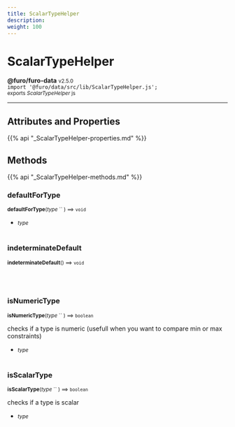 ```yaml
---
title: ScalarTypeHelper
description: 
weight: 100
---
```


# ScalarTypeHelper

**@furo/furo-data** <small>v2.5.0</small>
<br>`import '@furo/data/src/lib/ScalarTypeHelper.js';`<small>
<br>exports *ScalarTypeHelper* js</small>


****



## Attributes and Properties
{{% api "_ScalarTypeHelper-properties.md" %}}









## Methods
{{% api "_ScalarTypeHelper-methods.md" %}}


### **defaultForType**
<small>**defaultForType**(*type* `` ) ⟹ `void`</small>



- <small>*type* </small>
<br><br>

### **indeterminateDefault**
<small>**indeterminateDefault**() ⟹ `void`</small>



<br><br>

### **isNumericType**
<small>**isNumericType**(*type* `` ) ⟹ `boolean`</small>

checks if a type is numeric (usefull when you want to compare min or max constraints)

- <small>*type* </small>
<br><br>

### **isScalarType**
<small>**isScalarType**(*type* `` ) ⟹ `boolean`</small>

checks if a type is scalar

- <small>*type* </small>
<br><br>
